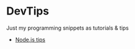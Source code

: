 # DevTips #

Just my programming snippets as tutorials &amp; tips

- [Node.js tips](nodejs_tips.md)
